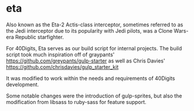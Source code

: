 # eta

Also known as the Eta-2 Actis-class interceptor, sometimes referred to as the Jedi interceptor due to its popularity with Jedi pilots, was a Clone Wars-era Republic starfighter.

For 40Digits, Eta serves as our build script for internal projects. The build script took much inspiration off of graypants' https://github.com/greypants/gulp-starter as well as Chris Davies' https://github.com/chrisdavies/gulp_starter_kit

It was modified to work within the needs and requirements of 40Digits development. 

Some notable changes were the introduction of gulp-sprites, but also the modification from libsass to ruby-sass for feature support. 
